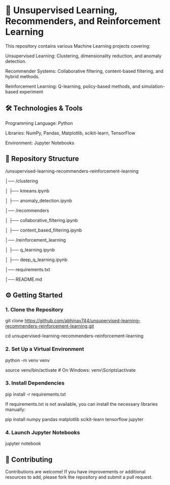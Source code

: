 # 🧠 Unsupervised Learning, Recommenders, and Reinforcement Learning

This repository contains various Machine Learning projects covering:

Unsupervised Learning: Clustering, dimensionality reduction, and anomaly detection.

Recommender Systems: Collaborative filtering, content-based filtering, and hybrid methods.

Reinforcement Learning: Q-learning, policy-based methods, and simulation-based experiment

## 🛠️ Technologies & Tools

Programming Language: Python

Libraries: NumPy, Pandas, Matplotlib, scikit-learn, TensorFlow

Environment: Jupyter Notebooks

## 📂 Repository Structure

/unsupervised-learning-recommenders-reinforcement-learning

│── /clustering

│   ├── kmeans.ipynb

│   ├── anomaly_detection.ipynb

│── /recommenders

│   ├── collaborative_filtering.ipynb

│   ├── content_based_filtering.ipynb

│── /reinforcement_learning

│   ├── q_learning.ipynb

│   ├── deep_q_learning.ipynb

│── requirements.txt

│── README.md

## ⚙️ Getting Started
### 1. Clone the Repository
git clone https://github.com/abhinav744/unsupervised-learning-recommenders-reinforcement-learning.git

cd unsupervised-learning-recommenders-reinforcement-learning

### 2. Set Up a Virtual Environment
python -m venv venv

source venv/bin/activate  # On Windows: venv\Scripts\activate

### 3. Install Dependencies
pip install -r requirements.txt


If requirements.txt is not available, you can install the necessary libraries manually:

pip install numpy pandas matplotlib scikit-learn tensorflow jupyter

### 4. Launch Jupyter Notebooks

jupyter notebook

## 🤝 Contributing

Contributions are welcome! If you have improvements or additional resources to add, please fork the repository and submit a pull request.
